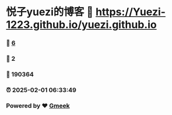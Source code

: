 # 悦子yuezi的博客 :link: https://Yuezi-1223.github.io/yuezi.github.io 
### :page_facing_up: [6](https://Yuezi-1223.github.io/yuezi.github.io/tag.html) 
### :speech_balloon: 2 
### :hibiscus: 190364 
### :alarm_clock: 2025-02-01 06:33:49 
### Powered by :heart: [Gmeek](https://github.com/Meekdai/Gmeek)

